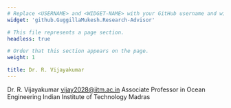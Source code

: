 ```yaml
---
# Replace <USERNAME> and <WIDGET-NAME> with your GitHub username and widget name, respectively.
widget: 'github.GuggillaMukesh.Research-Advisor'

# This file represents a page section.
headless: true

# Order that this section appears on the page.
weight: 1

title: Dr. R. Vijayakumar
---
```


Dr. R. Vijayakumar 
vijay2028@iitm.ac.in
Associate Professor in Ocean Engineering
Indian Institute of Technology Madras
